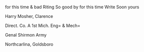 for this time & bad Riting  So good by for this time Write Soon yours 

Harry Mosher, Clarence 

Direct. Co. A 1st Mich. Eng= & Mech= 

Genal Shirmon Army 

Northcarlina, Goldsboro